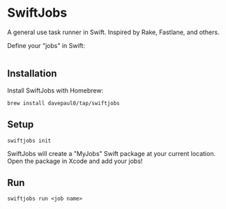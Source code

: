 # SwiftJobs

A general use task runner in Swift. Inspired by Rake, Fastlane, and others.

Define your "jobs" in Swift:
```

```


## Installation

Install SwiftJobs with Homebrew:

`brew install davepaul0/tap/swiftjobs`

## Setup

`swiftjobs init`

SwiftJobs will create a "MyJobs" Swift package at your current location.
Open the package in Xcode and add your jobs!

## Run

`swiftjobs run <job name>`

